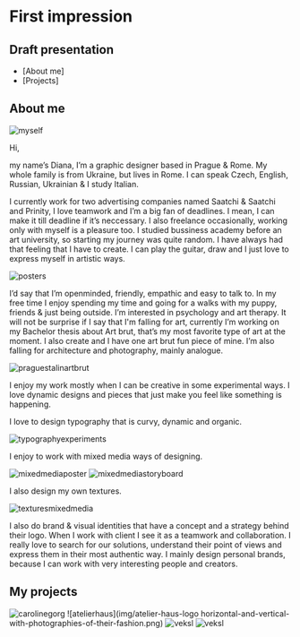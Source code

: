# First impression

## Draft presentation

- [About me]
- [Projects]

## About me

![myself](img/brunette_standing-and-smiling.JPG)

Hi,

my name’s Diana, I’m a graphic designer based in Prague & Rome. My whole family is from Ukraine, but lives in Rome. I can speak Czech, English, Russian, Ukrainian & I study Italian.

I currently work for two advertising companies named Saatchi & Saatchi and Prinity, I love teamwork and I’m a big fan of deadlines. I mean, I can make it till deadline if it’s neccessary. I also freelance occasionally, working only with myself is a pleasure too. I studied bussiness academy before an art university, so starting my journey was quite random. I have always had that feeling that I have to create. I can play the guitar, draw and I just love to express myself in artistic ways.

![posters](img/feya-experimental-posters.png)

I’d say that I’m openminded, friendly, empathic and easy to talk to. In my free time I enjoy spending my time and going for a walks with my puppy, friends & just being outside. I’m interested in psychology and art therapy.  It will not be surprise if I say that I'm falling for art, currently I’m working on my Bachelor thesis about Art brut, that’s my most favorite type of art at the moment. I also create and I have one art brut fun piece of mine. I’m also falling for architecture and photography, mainly analogue.

![praguestalinartbrut](img/sta-lajf-art-brut-prag-brut.png)

I enjoy my work mostly when I can be creative in some experimental ways. I love dynamic designs and pieces that just make you feel like something is happening.

I love to design typography that is curvy, dynamic and organic.

![typographyexperiments](img/experimental-typography-and-poster.png)

I enjoy to work with mixed media ways of designing.

![mixedmediaposter](img/mixed-media-technique-on-a-poster.png)
![mixedmediastoryboard](img/mixed-media-animations-canvas.png)

I also design my own textures.

![texturesmixedmedia](img/mixed-media-technique-texturing.png)

I also do brand & visual identities that have a concept and a strategy behind their logo. When I work with client I see it as a teamwork and collaboration. I really love to search for our solutions, understand their point of views and express them in their most authentic way. I mainly design personal brands, because I can work with very interesting people and creators.

## My projects

![carolinegorg](img/caroline-gorg-logo-horizontal-and-vertical-with-photographies-of-products-and-herself.png
)
![atelierhaus](img/atelier-haus-logo horizontal-and-vertical-with-photographies-of-their-fashion.png)
![veksl](img/veksl-logo-and-stickers.png)
![veksl](img/sentie-logo-horizontal-and-vertical.png)
